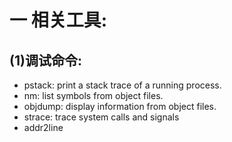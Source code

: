 # 一 相关工具:
## (1)调试命令:
- pstack: print a stack trace of a running process.
- nm: list symbols from object files.
- objdump: display information from object files.
- strace: trace system calls and signals
- addr2line
